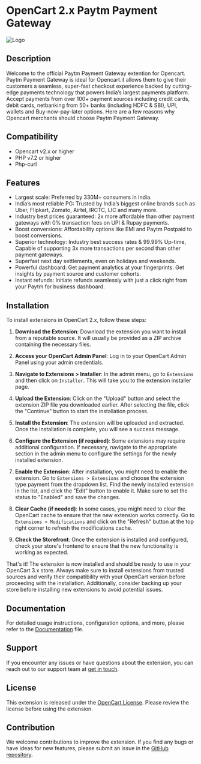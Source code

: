# OpenCart 2.x Paytm Payment Gateway

![Logo](https://staticpg.paytmpayments.com/pg_plugins_logo/paytm_logo_paymodes.svg)


## Description

Welcome to the official Paytm Payment Gateway extention for Opencart. Paytm Payment Gateway is ideal for Opencart.it allows them to give their customers a seamless, super-fast checkout experience backed by cutting-edge payments technology that powers India’s largest payments platform. Accept payments from over 100+ payment sources including credit cards, debit cards, netbanking from 50+ banks (including HDFC & SBI), UPI, wallets and Buy-now-pay-later options. Here are a few reasons why Opencart merchants should choose Paytm Payment Gateway.

## Compatibility

* Opencart v2.x or higher
* PHP v7.2 or higher
* Php-curl

## Features

* Largest scale:  Preferred by 330M+ consumers in India.
* India’s most reliable PG: Trusted by India’s biggest online brands such as Uber, Flipkart, Zomato, Airtel, IRCTC, LIC and many more.  
* Industry best prices guaranteed: 2x more affordable than other payment gateways with 0% transaction fees on UPI & Rupay payments.
* Boost  conversions: Affordability options like EMI and Paytm Postpaid to boost conversions.
* Superior technology: Industry best success rates & 99.99% Up-time, Capable of supporting 3x more transactions per second than other payment gateways.
* Superfast next day settlements, even on holidays and weekends.
* Powerful dashboard: Get payment analytics at your fingerprints. Get insights by payment source and customer cohorts.
* Instant refunds: Initiate refunds seamlessly with just a click right from your Paytm for business dashboard. 

## Installation

To install extensions in OpenCart 2.x, follow these steps:

1. **Download the Extension**:
   Download the extension you want to install from a reputable source. It will usually be provided as a ZIP archive containing the necessary files.

2. **Access your OpenCart Admin Panel**:
   Log in to your OpenCart Admin Panel using your admin credentials.

3. **Navigate to Extensions > Installer**:
   In the admin menu, go to `Extensions` and then click on `Installer`. This will take you to the extension installer page.

4. **Upload the Extension**:
   Click on the "Upload" button and select the extension ZIP file you downloaded earlier. After selecting the file, click the "Continue" button to start the installation process.

5. **Install the Extension**:
   The extension will be uploaded and extracted. Once the installation is complete, you will see a success message.

6. **Configure the Extension (if required)**:
   Some extensions may require additional configuration. If necessary, navigate to the appropriate section in the admin menu to configure the settings for the newly installed extension.

7. **Enable the Extension**:
   After installation, you might need to enable the extension. Go to `Extensions > Extensions` and choose the extension type payment from the dropdown list. Find the newly installed extension in the list, and click the "Edit" button to enable it. Make sure to set the status to "Enabled" and save the changes.

8. **Clear Cache (if needed)**:
   In some cases, you might need to clear the OpenCart cache to ensure that the new extension works correctly. Go to `Extensions > Modifications` and click on the "Refresh" button at the top right corner to refresh the modifications cache.

9. **Check the Storefront**:
   Once the extension is installed and configured, check your store's frontend to ensure that the new functionality is working as expected.

That's it! The extension is now installed and should be ready to use in your OpenCart 3.x store. Always make sure to install extensions from trusted sources and verify their compatibility with your OpenCart version before proceeding with the installation. Additionally, consider backing up your store before installing new extensions to avoid potential issues.

## Documentation

For detailed usage instructions, configuration options, and more, please refer to the [Documentation](https://business.paytm.com/docs/opencart/) file.

## Support

If you encounter any issues or have questions about the extension, you can reach out to our support team at [get in touch](https://business.paytm.com/contact-us#developer).

## License

This extension is released under the [OpenCart License](http://www.gnu.org/licenses/gpl-2.0.html). Please review the license before using the extension.

## Contribution

We welcome contributions to improve the extension. If you find any bugs or have ideas for new features, please submit an issue in the [GitHub repository](https://github.com/paytm/Paytm_Opencart_Plugin/issues).

